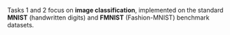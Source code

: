 Tasks 1 and 2 focus on **image classification**, implemented on the standard **MNIST** (handwritten digits) and **FMNIST** (Fashion-MNIST) benchmark datasets.
